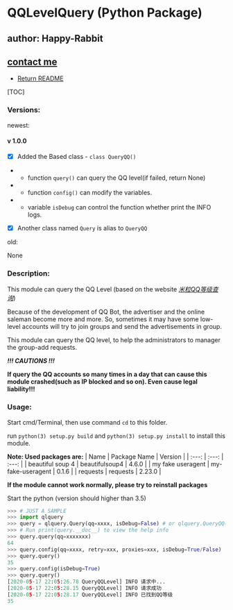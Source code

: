 # QQLevelQuery (Python Package)

## author: Happy-Rabbit
## [contact me](mailto:happy.rabbit.yy@outlook.com?subject=about%20the%20QQLevelQuery%20module&body=%0dn%0dn%0dn%0dnSender:[Your_Name]%0dContact:[Contact])

- [Return README](./README.md)

[TOC]

### Versions:

newest:

#### v 1.0.0
- [x] Added the Based class - `class QueryQQ()` 
- - function `query()` can query the QQ level(if failed, return None)
- - function `config()` can modify the variables.
- - variable `isDebug` can control the function whether print the INFO logs.
- [x] Another class named `Query` is alias to `QueryQQ`

old:

None

### Description:

This module can query the QQ Level (based on the website [*米粒QQ等级查询*](http://www.175hd.com/level/))

Because of the development of QQ Bot, the advertiser and the online saleman become more and more. So, sometimes it may have some low-level accounts will try to join groups and send the advertisements in group.

This module can query the QQ level, to help the administrators to manager the group-add requests.

***!!! CAUTIONS !!!***

**If query the QQ accounts so many times in a day that can cause this module crashed(such as IP blocked and so on). Even cause legal liability!!!**

### Usage:

Start cmd/Terminal, then use command `cd` to this folder.

run `python(3) setup.py build` and `python(3) setup.py install` to install this module.

**Note: Used packages are:**
| Name | Package Name | Version |
| :---: | :---: | :---: |
| beautiful soup 4 | beautifulsoup4 | 4.6.0 |
| my fake useragent | my-fake-useragent | 0.1.6 |
| requests | requests | 2.23.0 |

**If the module cannot work normally, please try to reinstall packages**

Start the python (version should higher than 3.5)

```python
>>> # JUST A SAMPLE
>>> import qlquery
>>> query = qlquery.Query(qq=xxxx, isDebug=False) # or qlquery.QueryQQ()
>>> # Run print(query.__doc__) to view the help info
>>> query.query(qq=xxxxxxx)
64
>>> query.config(qq=xxxx, retry=xxx, proxies=xxx, isDebug=True/False)
>>> query.query()
35
>>> query.config(isDebug=True)
>>> query.query()
[2020-05-17 22:05:26.78 QueryQQLevel] INFO 请求中...
[2020-05-17 22:05:28.15 QueryQQLevel] INFO 请求成功
[2020-05-17 22:05:28.17 QueryQQLevel] INFO 已找到QQ等级
35
```